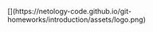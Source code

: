 <!DOCTYPE html>
<html lang="en">
<head>
  <meta charset="UTF-8">
  <meta name="viewport" content="width=device-width, initial-scale=1.0">
  <title>My-diplom</title>
<link rel="stylesheet" href="css/style.css">
</head>
<body>

<head>
  <meta name="viewport" content="width=device-width, initial-scale=1.0">
</head>
<body>
<div!>
<p> [](https://netology-code.github.io/git-homeworks/introduction/assets/logo.png) </p>
</div>
</body>
</html>